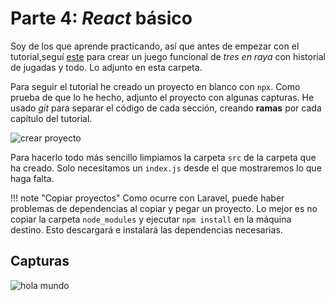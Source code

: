 # Parte 4: _React_ básico

Soy de los que aprende practicando, así que antes de empezar con el tutorial,seguí [este](https://reactjs.org/tutorial/tutorial.html) para crear un juego funcional de _tres en raya_ con historial de jugadas y todo. Lo adjunto en esta carpeta.

Para seguir el tutorial he creado un proyecto en blanco con `npx`. Como prueba de que lo he hecho, adjunto el proyecto con algunas capturas. He usado _git_ para separar el código de cada sección, creando **ramas** por cada capítulo del tutorial.

![crear proyecto](./img/01.npx.png)

Para hacerlo todo más sencillo limpiamos la carpeta `src` de la carpeta que ha creado. Solo necesitamos un `index.js` desde el que mostraremos lo que haga falta.

!!! note "Copiar proyectos"
    Como ocurre con Laravel, puede haber problemas de dependencias al copiar y pegar un proyecto. Lo mejor es no copiar la carpeta `node_modules` y ejecutar `npm install` en la máquina destino. Esto descargará e instalará las dependencias necesarias.

## Capturas

![hola mundo](./img/03.holamundo.png)

